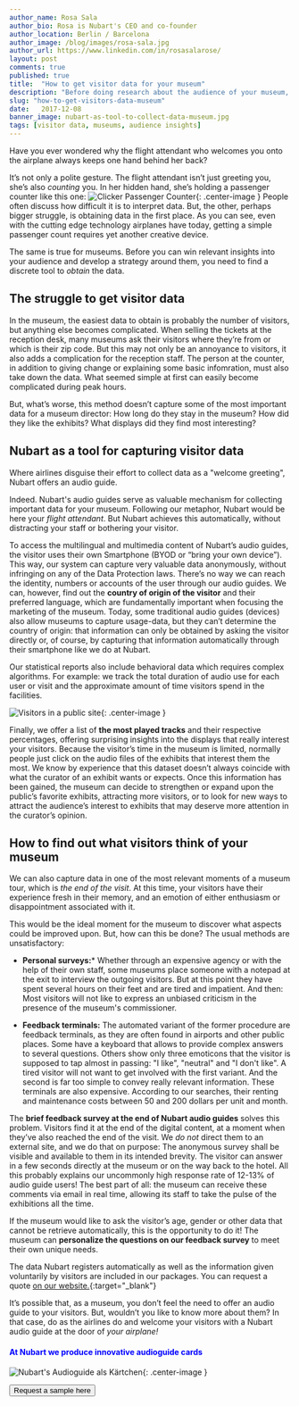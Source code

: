 ```yaml
---
author_name: Rosa Sala
author_bio: Rosa is Nubart's CEO and co-founder
author_location: Berlin / Barcelona
author_image: /blog/images/rosa-sala.jpg
author_url: https://www.linkedin.com/in/rosasalarose/
layout: post
comments: true
published: true
title:  "How to get visitor data for your museum"
description: "Before doing research about the audience of your museum, you need to collect data first. This may not be as easy as it sounds."
slug: "how-to-get-visitors-data-museum"
date:   2017-12-08
banner_image: nubart-as-tool-to-collect-data-museum.jpg
tags: [visitor data, museums, audience insights]
---
```


Have you ever wondered why the flight attendant who welcomes you onto the airplane always keeps one hand behind her back? 

It’s not only a polite gesture. The flight attendant isn’t just greeting you, she’s also _counting_ you. In her hidden hand, she’s holding a passenger counter like this one:
![Clicker Passenger Counter]({{site.baseurl}}/images/posts/passanger-counter.jpg){: .center-image }
People often discuss how difficult it is to interpret data. But, the other, perhaps bigger struggle, is obtaining data in the first place. As you can see, even with the cutting edge technology airplanes have today, getting a simple passenger count requires yet another creative device. 

The same is true for museums. Before you can win relevant insights into your audience and develop a strategy around them, you need to find a discrete tool to _obtain_ the data. 

<!--more-->

## The struggle to get visitor data

In the museum, the easiest data to obtain is probably the number of visitors, but anything else becomes complicated. When selling the tickets at the reception desk, many museums ask their visitors where they’re from or which is their zip code. But this may not only be an annoyance to visitors, it also adds a complication for the reception staff. The person at the counter, in addition to giving change or explaining some basic infomration, must also take down the data. What seemed simple at first can easily become complicated during peak hours.

But, what’s worse, this method doesn’t capture some of the most important data for a museum director: How long do they stay in the museum? How did they like the exhibits? What displays did they find most interesting?

## Nubart as a tool for capturing visitor data
Where airlines disguise their effort to collect data as a "welcome greeting", Nubart offers an audio guide.

Indeed. Nubart's audio guides serve as valuable mechanism for collecting important data for your museum. Following our metaphor, Nubart would be here your _flight attendant_. But Nubart achieves this automatically, without distracting your staff or bothering your visitor. 

To access the multilingual and multimedia content of Nubart’s audio guides, the visitor uses their own Smartphone (BYOD or “bring your own device”). This way, our system can capture very valuable data anonymously, without infringing on any of the Data Protection laws. There’s no way we can reach the identity, numbers or accounts of the user through our audio guides. We can, however, find out the **country of origin of the visitor** and their preferred language, which are fundamentally important when focusing the marketing of the museum. Today, some traditional audio guides (devices) also allow museums to capture usage-data, but they can’t determine the country of origin: that information can only be obtained by asking the visitor directly or, of course, by capturing that information automatically through their smartphone like we do at Nubart.

Our statistical reports also include behavioral data which requires complex algorithms. For example: we track the total duration of audio use for each user or visit and the approximate amount of time visitors spend in the facilities.

![Visitors in a public site]({{site.baseurl}}/images/posts/visitors-people.jpg){: .center-image }

Finally, we offer a list of **the most played tracks** and their respective percentages, offering surprising insights into the displays that really interest your visitors. Because the visitor’s time in the museum is limited, normally people just click on the audio files of the exhibits that interest them the most. We know by experience that this dataset doesn’t always coincide with what the curator of an exhibit wants or expects. Once this information has been gained, the museum can decide to strengthen or expand upon the public’s favorite exhibits, attracting more visitors, or to look for new ways to attract the audience’s interest to exhibits that may deserve more attention in the curator’s opinion.

## How to find out what visitors think of your museum

We can also capture data in one of the most relevant moments of a museum tour, which is _the end of the visit_. At this time, your visitors have their experience fresh in their memory, and an emotion of either enthusiasm or disappointment associated with it.

This would be the ideal moment for the museum to discover what aspects could be improved upon. But, how can this be done? The usual methods are unsatisfactory:
    
 * **Personal surveys:***
   Whether through an expensive agency or with the help of their own staff, some museums place someone with a notepad at the exit to interview the outgoing visitors. But at this point they have spent several hours on their feet and are tired and impatient. And then: Most visitors will not like to express an unbiased criticism in the presence of the museum's commissioner.
   
 * **Feedback terminals:**
   The automated variant of the former procedure are feedback terminals, as they are often found in airports and other public places. Some have a keyboard that allows to provide complex answers to several questions. Others show only three emoticons that the visitor is supposed to tap almost in passing: "I like", "neutral" and "I don't like". A tired visitor will not want to get involved with the first variant. And the second is far too simple to convey really relevant information.
   These terminals are also expensive. According to our searches, their renting and maintenance costs between 50 and 200 dollars per unit and month. 
 
The **brief feedback survey at the end of Nubart audio guides** solves this problem. Visitors find it at the end of the digital content, at a moment when they’ve also reached the end of the visit. We *do not* direct them to an external site, and we do that on purpose: The anonymous survey shall be visible and available to them in its intended brevity. The visitor can answer in a few seconds directly at the museum or on the way back to the hotel. All this probably explains our uncommonly high response rate of 12-13% of audio guide users! The best part of all: the museum can receive these comments via email in real time, allowing its staff to take the pulse of the exhibitions all the time.


If the museum would like to ask the visitor’s age, gender or other data that cannot be retrieve automatically, this is the opportunity to do it! The museum can **personalize the questions on our feedback survey** to meet their own unique needs. 

The data Nubart registers automatically as well as the information given voluntarily by visitors are included in our packages. You can request a quote [on our website.](http://www.nubart.eu/#pricing){:target="_blank"} 

It’s possible that, as a museum, you don’t feel the need to offer an audio guide to your visitors. But, wouldn’t you like to know more about them? In that case, do as the airlines do and welcome your visitors with a Nubart audio guide at the door of *your airplane!*


#### <font color="blue">At Nubart we produce innovative audioguide cards</font>


![Nubart's Audioguide als Kärtchen]({{site.baseurl}}/images/posts/nubart-audioguide-card.jpg){: .center-image }
<form action="../../../../../">
    <input type="submit" value="Request a sample here" />
</form>